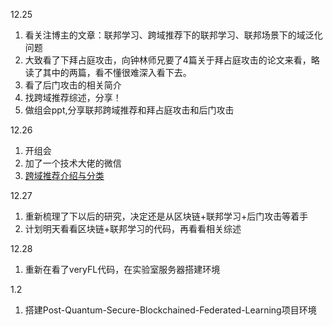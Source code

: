 12.25
1. 看关注博主的文章：联邦学习、跨域推荐下的联邦学习、联邦场景下的域泛化问题
2. 大致看了下拜占庭攻击，向钟林师兄要了4篇关于拜占庭攻击的论文来看，略读了其中的两篇，看不懂很难深入看下去。
3. 看了后门攻击的相关简介
3. 找跨域推荐综述，分享！
4. 做组会ppt,分享联邦跨域推荐和拜占庭攻击和后门攻击

12.26
1. 开组会
2. 加了一个技术大佬的微信
3. [跨域推荐介绍与分类](https://mp.weixin.qq.com/s/ZWbFg-mPEukbdp4Ccn9hlQ#)

12.27
1. 重新梳理了下以后的研究，决定还是从区块链+联邦学习+后门攻击等着手
2. 计划明天看看区块链+联邦学习的代码，再看看相关综述

12.28
1. 重新在看了veryFL代码，在实验室服务器搭建环境

1.2
1. 搭建Post-Quantum-Secure-Blockchained-Federated-Learning项目环境
